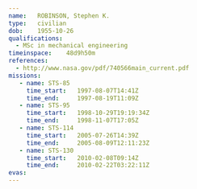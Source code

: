 ```yaml
---
name:	ROBINSON, Stephen K.
type:	civilian
dob:	1955-10-26
qualifications:
  - MSc in mechanical engineering
timeinspace:	48d9h50m
references:
  - http://www.nasa.gov/pdf/740566main_current.pdf
missions:
   - name: STS-85
     time_start:   1997-08-07T14:41Z
     time_end:     1997-08-19T11:09Z
   - name: STS-95
     time_start:   1998-10-29T19:19:34Z
     time_end:     1998-11-07T17:05Z
   - name: STS-114
     time_start:   2005-07-26T14:39Z
     time_end:     2005-08-09T12:11:23Z
   - name: STS-130
     time_start:   2010-02-08T09:14Z
     time_end:     2010-02-22T03:22:11Z
evas:
---
```

